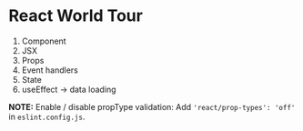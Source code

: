 # React World Tour

1. Component
2. JSX
3. Props
4. Event handlers
5. State
6. useEffect -> data loading

**NOTE:** Enable / disable propType validation: Add `'react/prop-types': 'off'` in `eslint.config.js`.
